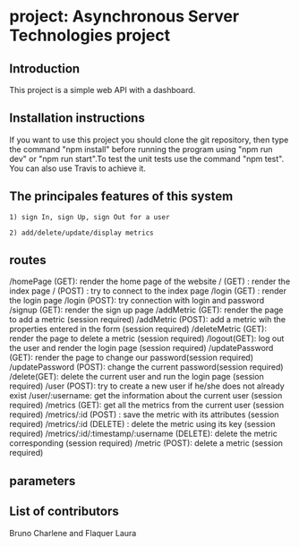 # project: Asynchronous Server Technologies project

## Introduction

This project is a simple web API with a dashboard.

## Installation instructions

If you want to use this project you should clone the git repository, then type the command "npm install" before running the program using "npm run dev" or "npm run start".To test the unit tests use the command "npm test". You can also use Travis to achieve it.


## The principales features of this system

	1) sign In, sign Up, sign Out for a user

	2) add/delete/update/display metrics 

## routes

/homePage (GET): render the home page of the website
/ (GET) : render the index page
/ (POST) : try to connect to the index page
/login (GET) : render the login page
/login (POST): try connection with login and password
/signup (GET): render the sign up page
/addMetric (GET): render the page to add a metric (session required)
/addMetric (POST): add a metric wih the properties entered in the form (session required)
/deleteMetric (GET): render the page to delete a metric (session required)
/logout(GET): log out the user and render the login page (session required)
/updatePassword (GET): render the page to change our password(session required)
/updatePassword (POST): change the current password(session required)
/delete(GET): delete the current user and run the login page (session required)
/user (POST): try to create a new user if he/she does not already exist
/user/:username: get the information about the current user (session required)
/metrics (GET): get all the metrics from the current user (session required)
/metrics/:id (POST) : save the metric with its attributes (session required) 
/metrics/:id (DELETE) : delete the metric using its key (session required) 
/metrics/:id/:timestamp/:username (DELETE): delete the metric corresponding (session required)
/metric (POST): delete a metric (session required)


## parameters





## List of contributors

Bruno Charlene and Flaquer Laura
